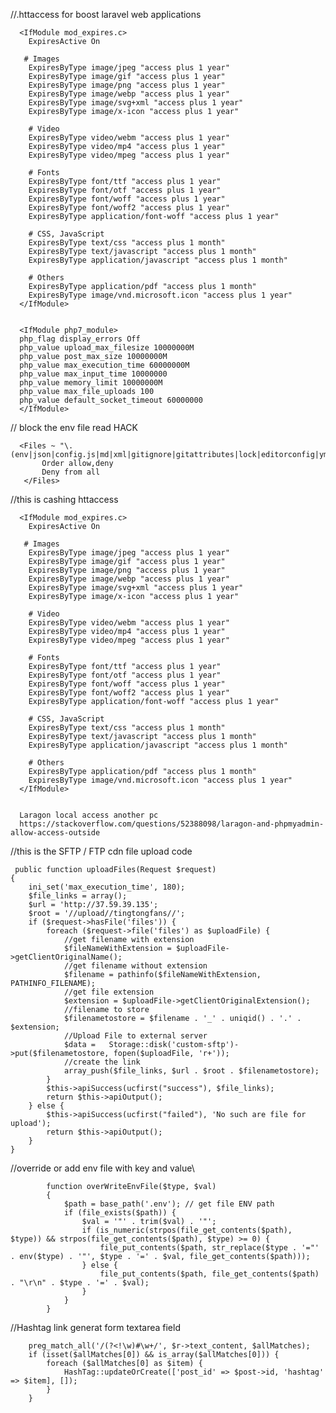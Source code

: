 //.httaccess for boost laravel web applications 

      <IfModule mod_expires.c>
        ExpiresActive On

       # Images
        ExpiresByType image/jpeg "access plus 1 year"
        ExpiresByType image/gif "access plus 1 year"
        ExpiresByType image/png "access plus 1 year"
        ExpiresByType image/webp "access plus 1 year"
        ExpiresByType image/svg+xml "access plus 1 year"
        ExpiresByType image/x-icon "access plus 1 year"

        # Video
        ExpiresByType video/webm "access plus 1 year"
        ExpiresByType video/mp4 "access plus 1 year"
        ExpiresByType video/mpeg "access plus 1 year"

        # Fonts
        ExpiresByType font/ttf "access plus 1 year"
        ExpiresByType font/otf "access plus 1 year"
        ExpiresByType font/woff "access plus 1 year"
        ExpiresByType font/woff2 "access plus 1 year"
        ExpiresByType application/font-woff "access plus 1 year"

        # CSS, JavaScript
        ExpiresByType text/css "access plus 1 month"
        ExpiresByType text/javascript "access plus 1 month"
        ExpiresByType application/javascript "access plus 1 month"

        # Others
        ExpiresByType application/pdf "access plus 1 month"
        ExpiresByType image/vnd.microsoft.icon "access plus 1 year"
      </IfModule>


      <IfModule php7_module>
      php_flag display_errors Off
      php_value upload_max_filesize 10000000M
      php_value post_max_size 10000000M
      php_value max_execution_time 60000000M
      php_value max_input_time 10000000
      php_value memory_limit 10000000M
      php_value max_file_uploads 100
      php_value default_socket_timeout 60000000
      </IfModule>


// block the env file read HACK

      <Files ~ "\.(env|json|config.js|md|xml|gitignore|gitattributes|lock|editorconfig|yml|styleci.yml)$">
           Order allow,deny
           Deny from all
       </Files>
       
//this is cashing httaccess

      <IfModule mod_expires.c>
        ExpiresActive On

       # Images
        ExpiresByType image/jpeg "access plus 1 year"
        ExpiresByType image/gif "access plus 1 year"
        ExpiresByType image/png "access plus 1 year"
        ExpiresByType image/webp "access plus 1 year"
        ExpiresByType image/svg+xml "access plus 1 year"
        ExpiresByType image/x-icon "access plus 1 year"

        # Video
        ExpiresByType video/webm "access plus 1 year"
        ExpiresByType video/mp4 "access plus 1 year"
        ExpiresByType video/mpeg "access plus 1 year"

        # Fonts
        ExpiresByType font/ttf "access plus 1 year"
        ExpiresByType font/otf "access plus 1 year"
        ExpiresByType font/woff "access plus 1 year"
        ExpiresByType font/woff2 "access plus 1 year"
        ExpiresByType application/font-woff "access plus 1 year"

        # CSS, JavaScript
        ExpiresByType text/css "access plus 1 month"
        ExpiresByType text/javascript "access plus 1 month"
        ExpiresByType application/javascript "access plus 1 month"

        # Others
        ExpiresByType application/pdf "access plus 1 month"
        ExpiresByType image/vnd.microsoft.icon "access plus 1 year"
      </IfModule>
      
      
      Laragon local access another pc
      https://stackoverflow.com/questions/52388098/laragon-and-phpmyadmin-allow-access-outside
     
     
//this is the SFTP / FTP cdn file upload code
     
     public function uploadFiles(Request $request)
    {
        ini_set('max_execution_time', 180);
        $file_links = array();
        $url = 'http://37.59.39.135';
        $root = '//upload//tingtongfans//';
        if ($request->hasFile('files')) {
            foreach ($request->file('files') as $uploadFile) {
                //get filename with extension
                $fileNameWithExtension = $uploadFile->getClientOriginalName();
                //get filename without extension
                $filename = pathinfo($fileNameWithExtension, PATHINFO_FILENAME);
                //get file extension
                $extension = $uploadFile->getClientOriginalExtension();
                //filename to store
                $filenametostore = $filename . '_' . uniqid() . '.' . $extension;
                //Upload File to external server
                $data =   Storage::disk('custom-sftp')->put($filenametostore, fopen($uploadFile, 'r+'));
                //create the link
                array_push($file_links, $url . $root . $filenametostore);
            }
            $this->apiSuccess(ucfirst("success"), $file_links);
            return $this->apiOutput();
        } else {
            $this->apiSuccess(ucfirst("failed"), 'No such are file for upload');
            return $this->apiOutput();
        }
    }

//override or add env file with key and value\

            function overWriteEnvFile($type, $val)
            {
                $path = base_path('.env'); // get file ENV path
                if (file_exists($path)) {
                    $val = '"' . trim($val) . '"';
                    if (is_numeric(strpos(file_get_contents($path), $type)) && strpos(file_get_contents($path), $type) >= 0) {
                        file_put_contents($path, str_replace($type . '="' . env($type) . '"', $type . '=' . $val, file_get_contents($path)));
                    } else {
                        file_put_contents($path, file_get_contents($path) . "\r\n" . $type . '=' . $val);
                    }
                }
            }
            
//Hashtag link generat form textarea field  
            
        
        preg_match_all('/(?<!\w)#\w+/', $r->text_content, $allMatches);
        if (isset($allMatches[0]) && is_array($allMatches[0])) {
            foreach ($allMatches[0] as $item) {
                HashTag::updateOrCreate(['post_id' => $post->id, 'hashtag' => $item], []);
            }
        }
